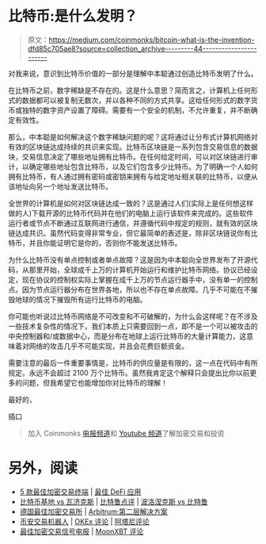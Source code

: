 # 比特币:是什么发明？

> 原文：<https://medium.com/coinmonks/bitcoin-what-is-the-invention-dfd85c705ae8?source=collection_archive---------44----------------------->

对我来说，意识到比特币价值的一部分是理解中本聪通过创造比特币发明了什么。

在比特币之前，数字稀缺是不存在的。这是什么意思？简而言之，计算机上任何形式的数据都可以被复制无数次，并以各种不同的方式共享。这给任何形式的数字货币或独特的数字资产设置了障碍。需要有一个安全的机制，不允许重复，并不断确定有效性。

那么，中本聪是如何解决这个数字稀缺问题的呢？这将通过让分布式计算机网络对有效的区块链达成持续的共识来实现。比特币区块链是一系列包含交易信息的数据块，交易信息决定了哪些地址拥有比特币。在任何给定时间，可以对区块链进行审计，以确定哪些地址包含比特币，以及它们包含多少比特币。为了明确一个人如何拥有比特币，有人通过拥有密码或密钥来拥有与给定地址相关联的比特币，以便从该地址向另一个地址发送比特币。

全世界的计算机是如何对区块链达成一致的？这是通过人们(实际上是任何想这样做的人)下载开源的比特币代码并在他们的电脑上运行该软件来完成的。这些软件运行者或节点不断通过互联网进行通信，并遵循代码中规定的规则，就有效的区块链达成共识。虽然代码变得非常专业，但它最简单的表述是，除非区块链说你有比特币，并且你能证明它是你的，否则你不能发送比特币。

为什么比特币没有单点控制或者单点故障？这是因为中本聪向全世界发布了开源代码，从那里开始，全球成千上万的计算机开始运行和维护比特币网络。协议已经设定，现在协议的控制权实际上掌握在成千上万的节点运行器手中，没有单一的控制点。因为节点运行器分布在世界各地，所以也不存在单点故障。几乎不可能在不摧毁地球的情况下摧毁所有运行比特币的电脑。

你可能也听说过比特币网络是不可改变和不可破解的，为什么会这样呢？在不涉及一些技术复杂性的情况下，我们本质上只需要回到一点，即不是一个可以被攻击的中央控制器和/或数据中心，而是分布在地球上运行比特币的大量计算能力，这意味着对网络的攻击几乎不可能实现，并且会花费巨额资金。

需要注意的最后一件重要事情是，比特币的供应量是有限的，这一点在代码中有所规定。永远不会超过 2100 万个比特币。虽然我肯定这个解释只会提出比你以前更多的问题，但我希望它也能增加你对比特币的理解！

最好的，

插口

> 加入 Coinmonks [电报频道](https://t.me/coincodecap)和 [Youtube 频道](https://www.youtube.com/c/coinmonks/videos)了解加密交易和投资

# 另外，阅读

*   [5 款最佳加密交易终端](https://coincodecap.com/crypto-trading-terminals) | [最佳 DeFi 应用](https://coincodecap.com/best-defi-apps)
*   [比特币基地 vs 瓦济克斯](https://coincodecap.com/coinbase-vs-wazirx) | [比特鲁点评](https://coincodecap.com/bitrue-review) | [波洛涅克斯 vs 比特鲁](https://coincodecap.com/poloniex-vs-bittrex)
*   [德国最佳加密交易所](https://coincodecap.com/crypto-exchanges-in-germany) | [Arbitrum:第二层解决方案](https://coincodecap.com/arbitrum)
*   [币安交易机器人](/coinmonks/binance-trading-bots-d0d57bb62c4c) | [OKEx 评论](/coinmonks/okex-review-6b369304110f) | [阿塔尼评论](https://coincodecap.com/atani-review)
*   [最佳加密交易信号电报](/coinmonks/best-crypto-signals-telegram-5785cdbc4b2b) | [MoonXBT 评论](/coinmonks/moonxbt-review-6e4ab26d037)